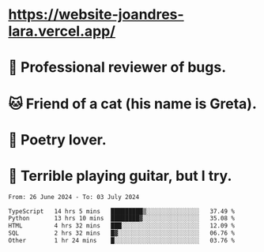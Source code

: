# https://website-joandres-lara.vercel.app/
# 🐛 Professional reviewer of bugs.
# 🐱 Friend of a cat (his name is Greta).
# 📜 Poetry lover.
# 🎸 Terrible playing guitar, but I try.

<!--START_SECTION:waka-->

```txt
From: 26 June 2024 - To: 03 July 2024

TypeScript   14 hrs 5 mins   █████████▒░░░░░░░░░░░░░░░   37.49 %
Python       13 hrs 10 mins  ████████▓░░░░░░░░░░░░░░░░   35.08 %
HTML         4 hrs 32 mins   ███░░░░░░░░░░░░░░░░░░░░░░   12.09 %
SQL          2 hrs 32 mins   █▓░░░░░░░░░░░░░░░░░░░░░░░   06.76 %
Other        1 hr 24 mins    █░░░░░░░░░░░░░░░░░░░░░░░░   03.76 %
```

<!--END_SECTION:waka-->
